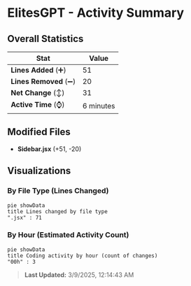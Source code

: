 # ElitesGPT - Activity Summary 

## Overall Statistics

| Stat                   | Value                                                             |
| ---------------------- | ----------------------------------------------------------------- |
| **Lines Added** (➕)   | 51                                          |
| **Lines Removed** (➖) | 20                                        |
| **Net Change** (↕)    | 31                |
| **Active Time** (⌚)   | 6 minutes |


## Modified Files
- **Sidebar.jsx** (+51, -20)

## Visualizations

### By File Type (Lines Changed)

```mermaid
pie showData
title Lines changed by file type
".jsx" : 71
```

### By Hour (Estimated Activity Count)

```mermaid
pie showData
title Coding activity by hour (count of changes)
"00h" : 3
```


> **Last Updated:** 3/9/2025, 12:14:43 AM